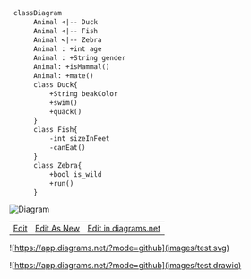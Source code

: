 ```mermaid
 classDiagram
      Animal <|-- Duck
      Animal <|-- Fish
      Animal <|-- Zebra
      Animal : +int age
      Animal : +String gender
      Animal: +isMammal()
      Animal: +mate()
      class Duck{
          +String beakColor
          +swim()
          +quack()
      }
      class Fish{
          -int sizeInFeet
          -canEat()
      }
      class Zebra{
          +bool is_wild
          +run()
      }
```     
      

<p><img src="http://jgraph.github.io/drawio-github/diagram.png" alt="Diagram" /></p>

<table>
  <tbody>
    <tr>
      <td><a href="https://github.com/Dantalor/markdown-portfolio/edit-diagram.html?repo=markdown-portfolio&amp;path=images/test.png" target="_blank">Edit</a></td>
      <td><a href="https://app.diagrams.net/#Uhttps%3A%2F%2Fraw.githubusercontent.com%2Fjgraph%2Fdrawio-github%2Fmaster%2Fdiagram.png" target="_blank">Edit As New</a></td>
      <td><a href="https://app.diagrams.net/#Hjgraph%2Fdrawio-github%2Fmaster%2Fdiagram.png" target="_blank">Edit in diagrams.net</a></td>
    </tr>
  </tbody>
</table>



![https://app.diagrams.net/?mode=github](images/test.svg)


![https://app.diagrams.net/?mode=github](images/test.drawio)
